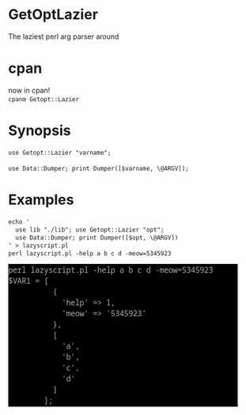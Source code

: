 # GetOptLazier
The laziest perl arg parser around

# cpan
now in cpan! \
`cpanm Getopt::Lazier`

# Synopsis

```
use Getopt::Lazier "varname";

use Data::Dumper; print Dumper([$varname, \@ARGV]);
```

# Examples

```
echo '
  use lib "./lib"; use Getopt::Lazier "opt"; 
  use Data::Dumper; print Dumper([$opt, \@ARGV])
' > lazyscript.pl
perl lazyscript.pl -help a b c d -meow=5345923
```

![demo](img/202407191825GetoptLazier.png)

